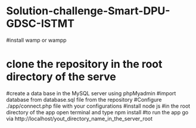 # Solution-challenge-Smart-DPU-GDSC-ISTMT
#install wamp or wampp
# clone the repository in the root directory of the serve 
#create a data base in the MySQL server using phpMyadmin
#import database from database.sql file from the repository
#Configure ./app/connect.php file with your configurations
#install node js
#in the root directory of the app open terminal and type npm install
#to run the app go via http://localhost/yout_directory_name_in_the_server_root
